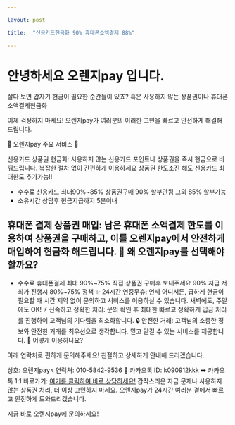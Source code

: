 ```yaml
---

layout: post

title:  "신용카드현금화 90% 휴대폰소액결제 88%"

---
```


# 안녕하세요 오렌지pay 입니다.

살다 보면 갑자기 현금이 필요한 순간들이 있죠? 혹은 사용하지 않는 상품권이나 휴대폰 소액결제현금화

이제 걱정하지 마세요! 오렌지pay가 여러분의 이러한 고민을 빠르고 안전하게 해결해 드립니다.

🌟 오렌지pay 주요 서비스 🌟

신용카드 상품권 현금화: 사용하지 않는 신용카드 포인트나 상품권을 즉시 현금으로 바꿔드립니다.
복잡한 절차 없이 간편하게 이용하세요 상품권 한도소진 해도 신용카드 최대한도 추가가능!!
 - 수수료 신용카드 최대90%~85%
   상품권구매 90% 할부안됨
   그외 85% 할부가능
 - 소유시간
   상담후 현금지급까지 5분이내 

휴대폰 결제 상품권 매입: 남은 휴대폰 소액결제 한도를 이용하여 상품권을 구매하고, 이를 오렌지pay에서 안전하게 매입하여 현금화 해드립니다.
🚀 왜 오렌지pay를 선택해야 할까요?
 -
  - 수수료 휴대폰결제 최대 90%~75%
    직접 상품권 구매후 보내주세요 90% 지급
    저희가 진행시 80%~75% 정책
    ✨ 24시간 연중무휴: 언제 어디서든, 급하게 현금이 필요할 때 시간 제약 없이 문의하고 서비스를 이용하실 수 있습니다. 새벽에도, 주말에도 OK!
    ⚡ 신속하고 정확한 처리: 문의 확인 후 최대한 빠르고 정확하게 입금 처리를 진행하여 고객님의 기다림을 최소화합니다.
    🔒 안전한 거래: 고객님의 소중한 정보와 안전한 거래를 최우선으로 생각합니다. 믿고 맡길 수 있는 서비스를 제공합니다.
    🤔 어떻게 이용하나요?

아래 연락처로 편하게 문의해주세요! 친절하고 상세하게 안내해 드리겠습니다.

상호: 오렌지pay
📞 연락처: 010-5842-9536
💬 카카오톡 ID: k090912kkk
➡️ 카카오톡 1:1 바로가기: [여기를 클릭하여 바로 상담하세요!](https://pf.kakao.com/_SBFexb/chat)
갑작스러운 자금 문제나 사용하지 않는 상품권 처리, 더 이상 고민하지 마세요. 오렌지pay가 24시간 여러분 곁에서 빠르고 안전하게 도와드리겠습니다.

지금 바로 오렌지pay에 문의하세요!
